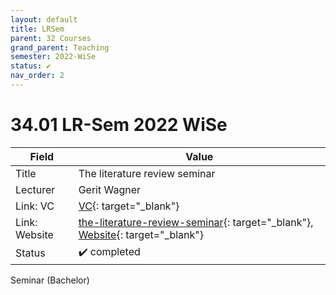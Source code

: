 ```yaml
---
layout: default
title: LRSem
parent: 32 Courses
grand_parent: Teaching
semester: 2022-WiSe
status: ✔️
nav_order: 2
---
```


# 34.01 LR-Sem 2022 WiSe


Field | Value
--- | ---
Title | The literature review seminar
Lecturer | Gerit Wagner
Link: VC | [VC](https://vc.uni-bamberg.de/course/view.php?id=58270){: target="_blank"}
Link: Website | [the-literature-review-seminar](https://digital-work-lab.github.io/literature-review-seminar/){: target="_blank"}, [Website](https://www.uni-bamberg.de/digital-work/studium/bachelor/seminar-digital-work/){: target="_blank"}
Status | ✔️ completed


Seminar (Bachelor)

